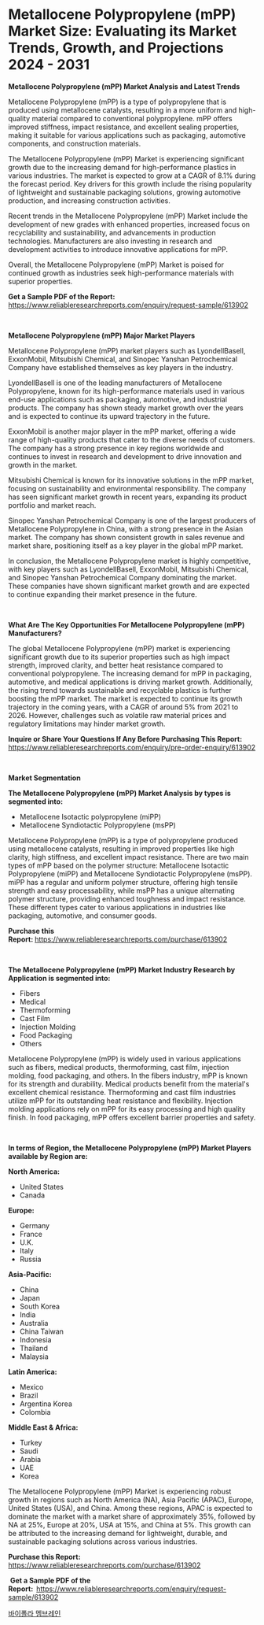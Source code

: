 <p><h1>Metallocene Polypropylene (mPP) Market Size: Evaluating its Market Trends, Growth, and Projections 2024 - 2031</h1></p><p><strong>Metallocene Polypropylene (mPP) Market Analysis and Latest Trends</strong></p>
<p><p>Metallocene Polypropylene (mPP) is a type of polypropylene that is produced using metallocene catalysts, resulting in a more uniform and high-quality material compared to conventional polypropylene. mPP offers improved stiffness, impact resistance, and excellent sealing properties, making it suitable for various applications such as packaging, automotive components, and construction materials.</p><p>The Metallocene Polypropylene (mPP) Market is experiencing significant growth due to the increasing demand for high-performance plastics in various industries. The market is expected to grow at a CAGR of 8.1% during the forecast period. Key drivers for this growth include the rising popularity of lightweight and sustainable packaging solutions, growing automotive production, and increasing construction activities.</p><p>Recent trends in the Metallocene Polypropylene (mPP) Market include the development of new grades with enhanced properties, increased focus on recyclability and sustainability, and advancements in production technologies. Manufacturers are also investing in research and development activities to introduce innovative applications for mPP.</p><p>Overall, the Metallocene Polypropylene (mPP) Market is poised for continued growth as industries seek high-performance materials with superior properties.</p></p>
<p><strong>Get a Sample PDF of the Report:&nbsp;</strong> <a href="https://www.reliableresearchreports.com/enquiry/request-sample/613902">https://www.reliableresearchreports.com/enquiry/request-sample/613902</a></p>
<p>&nbsp;</p>
<p><strong>Metallocene Polypropylene (mPP) Major Market Players</strong></p>
<p><p>Metallocene Polypropylene (mPP) market players such as LyondellBasell, ExxonMobil, Mitsubishi Chemical, and Sinopec Yanshan Petrochemical Company have established themselves as key players in the industry. </p><p>LyondellBasell is one of the leading manufacturers of Metallocene Polypropylene, known for its high-performance materials used in various end-use applications such as packaging, automotive, and industrial products. The company has shown steady market growth over the years and is expected to continue its upward trajectory in the future. </p><p>ExxonMobil is another major player in the mPP market, offering a wide range of high-quality products that cater to the diverse needs of customers. The company has a strong presence in key regions worldwide and continues to invest in research and development to drive innovation and growth in the market. </p><p>Mitsubishi Chemical is known for its innovative solutions in the mPP market, focusing on sustainability and environmental responsibility. The company has seen significant market growth in recent years, expanding its product portfolio and market reach. </p><p>Sinopec Yanshan Petrochemical Company is one of the largest producers of Metallocene Polypropylene in China, with a strong presence in the Asian market. The company has shown consistent growth in sales revenue and market share, positioning itself as a key player in the global mPP market. </p><p>In conclusion, the Metallocene Polypropylene market is highly competitive, with key players such as LyondellBasell, ExxonMobil, Mitsubishi Chemical, and Sinopec Yanshan Petrochemical Company dominating the market. These companies have shown significant market growth and are expected to continue expanding their market presence in the future.</p></p>
<p>&nbsp;</p>
<p><strong>What Are The Key Opportunities For Metallocene Polypropylene (mPP) Manufacturers?</strong></p>
<p><p>The global Metallocene Polypropylene (mPP) market is experiencing significant growth due to its superior properties such as high impact strength, improved clarity, and better heat resistance compared to conventional polypropylene. The increasing demand for mPP in packaging, automotive, and medical applications is driving market growth. Additionally, the rising trend towards sustainable and recyclable plastics is further boosting the mPP market. The market is expected to continue its growth trajectory in the coming years, with a CAGR of around 5% from 2021 to 2026. However, challenges such as volatile raw material prices and regulatory limitations may hinder market growth.</p></p>
<p><strong>Inquire or Share Your Questions If Any Before Purchasing This Report:</strong> <a href="https://www.reliableresearchreports.com/enquiry/pre-order-enquiry/613902">https://www.reliableresearchreports.com/enquiry/pre-order-enquiry/613902</a></p>
<p>&nbsp;</p>
<p><strong>Market Segmentation</strong></p>
<p><strong>The Metallocene Polypropylene (mPP) Market Analysis by types is segmented into:</strong></p>
<p><ul><li>Metallocene Isotactic polypropylene (miPP)</li><li>Metallocene Syndiotactic Polypropylene (msPP)</li></ul></p>
<p><p>Metallocene Polypropylene (mPP) is a type of polypropylene produced using metallocene catalysts, resulting in improved properties like high clarity, high stiffness, and excellent impact resistance. There are two main types of mPP based on the polymer structure: Metallocene Isotactic Polypropylene (miPP) and Metallocene Syndiotactic Polypropylene (msPP). miPP has a regular and uniform polymer structure, offering high tensile strength and easy processability, while msPP has a unique alternating polymer structure, providing enhanced toughness and impact resistance. These different types cater to various applications in industries like packaging, automotive, and consumer goods.</p></p>
<p><strong>Purchase this Report:&nbsp;</strong><a href="https://www.reliableresearchreports.com/purchase/613902">https://www.reliableresearchreports.com/purchase/613902</a></p>
<p>&nbsp;</p>
<p><strong>The Metallocene Polypropylene (mPP) Market Industry Research by Application is segmented into:</strong></p>
<p><ul><li>Fibers</li><li>Medical</li><li>Thermoforming</li><li>Cast Film</li><li>Injection Molding</li><li>Food Packaging</li><li>Others</li></ul></p>
<p><p>Metallocene Polypropylene (mPP) is widely used in various applications such as fibers, medical products, thermoforming, cast film, injection molding, food packaging, and others. In the fibers industry, mPP is known for its strength and durability. Medical products benefit from the material's excellent chemical resistance. Thermoforming and cast film industries utilize mPP for its outstanding heat resistance and flexibility. Injection molding applications rely on mPP for its easy processing and high quality finish. In food packaging, mPP offers excellent barrier properties and safety.</p></p>
<p>&nbsp;</p>
<p><strong>In terms of Region, the Metallocene Polypropylene (mPP) Market Players available by Region are:</strong></p>
<p>
    <p> <strong> North America: </strong>
        <ul>
            <li>United States</li>
            <li>Canada</li>
        </ul>
        </p> 
    <p> <strong> Europe: </strong>
        <ul>
            <li>Germany</li>
            <li>France</li>
            <li>U.K.</li>
            <li>Italy</li>
            <li>Russia</li>
        </ul>
        </p> 
    <p> <strong> Asia-Pacific: </strong>
        <ul>
            <li>China</li>
            <li>Japan</li>
            <li>South Korea</li>
            <li>India</li>
            <li>Australia</li>
            <li>China Taiwan</li>
            <li>Indonesia</li>
            <li>Thailand</li>
            <li>Malaysia</li>
        </ul>
        </p> 
    <p> <strong> Latin America: </strong>
        <ul>
            <li>Mexico</li>
            <li>Brazil</li>
            <li>Argentina Korea</li>
            <li>Colombia</li>
        </ul>
        </p> 
    <p> <strong> Middle East & Africa: </strong>
        <ul>
            <li>Turkey</li>
            <li>Saudi</li>
            <li>Arabia</li>
            <li>UAE</li>
            <li>Korea</li>
        </ul>
    </p>
    </p>
<p><p>The Metallocene Polypropylene (mPP) Market is experiencing robust growth in regions such as North America (NA), Asia Pacific (APAC), Europe, United States (USA), and China. Among these regions, APAC is expected to dominate the market with a market share of approximately 35%, followed by NA at 25%, Europe at 20%, USA at 15%, and China at 5%. This growth can be attributed to the increasing demand for lightweight, durable, and sustainable packaging solutions across various industries.</p></p>
<p><strong>Purchase this Report: </strong><a href="https://www.reliableresearchreports.com/purchase/613902">https://www.reliableresearchreports.com/purchase/613902</a></p>
<p>&nbsp;<strong>Get a Sample PDF of the Report:&nbsp;&nbsp;</strong><a href="https://www.reliableresearchreports.com/enquiry/request-sample/613902">https://www.reliableresearchreports.com/enquiry/request-sample/613902</a></p>
<p><strong></strong></p>
<p><p><a href="https://medium.com/@jerrodhilll68/%EC%96%91%EA%B7%B9%EB%A7%89-%EC%8B%9C%EC%9E%A5-2031%EB%85%84%EA%B9%8C%EC%A7%80%EC%9D%98-%EB%8F%99%ED%96%A5-%EC%98%88%EC%B8%A1-%EB%B0%8F-%EA%B2%BD%EC%9F%81-%EB%B6%84%EC%84%9D-ce9dc1ea1782">바이폴라 멤브레인</a></p></p>